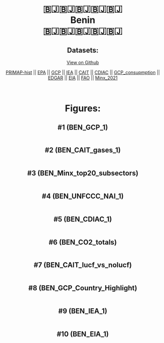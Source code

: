 
<center>
<h1 align="center">
🇧🇯🇧🇯🇧🇯🇧🇯🇧🇯
<br>
Benin
<br>
🇧🇯🇧🇯🇧🇯🇧🇯🇧🇯
</h1>
<h2>Datasets:</h2>
<p><a href="https://github.com/dquintani/GreenhouseData/tree/master/country_data/BEN_Benin/data">View on Github</a>
<br></p><p><a href="data/BEN_PRIMAP-hist.csv">PRIMAP-hist</a> || <a href="data/BEN_EPA.csv">EPA</a> || <a href="data/BEN_GCP.csv">GCP</a> || <a href="data/BEN_IEA.csv">IEA</a> || <a href="data/BEN_CAIT.csv">CAIT</a> || <a href="data/BEN_CDIAC.csv">CDIAC</a> || <a href="data/BEN_GCP_consupmption.csv">GCP_consupmption</a> || <a href="data/BEN_EDGAR.csv">EDGAR</a> || <a href="data/BEN_EIA.csv">EIA</a> || <a href="data/BEN_FAO.csv">FAO</a> || <a href="data/BEN_Minx_2021.csv">Minx_2021</a></p><p><br></p>
<h1>Figures:</h1><h2>#1 (BEN_GCP_1)</h2>
<p><img alt="" src="figures/BEN_GCP_1.png" /></p><h2>#2 (BEN_CAIT_gases_1)</h2>
<p><img alt="" src="figures/BEN_CAIT_gases_1.png" /></p><h2>#3 (BEN_Minx_top20_subsectors)</h2>
<p><img alt="" src="figures/BEN_Minx_top20_subsectors.png" /></p><h2>#4 (BEN_UNFCCC_NAI_1)</h2>
<p><img alt="" src="figures/BEN_UNFCCC_NAI_1.png" /></p><h2>#5 (BEN_CDIAC_1)</h2>
<p><img alt="" src="figures/BEN_CDIAC_1.png" /></p><h2>#6 (BEN_CO2_totals)</h2>
<p><img alt="" src="figures/BEN_CO2_totals.png" /></p><h2>#7 (BEN_CAIT_lucf_vs_nolucf)</h2>
<p><img alt="" src="figures/BEN_CAIT_lucf_vs_nolucf.png" /></p><h2>#8 (BEN_GCP_Country_Highlight)</h2>
<p><img alt="" src="figures/BEN_GCP_Country_Highlight.png" /></p><h2>#9 (BEN_IEA_1)</h2>
<p><img alt="" src="figures/BEN_IEA_1.png" /></p><h2>#10 (BEN_EIA_1)</h2>
<p><img alt="" src="figures/BEN_EIA_1.png" /></p>
